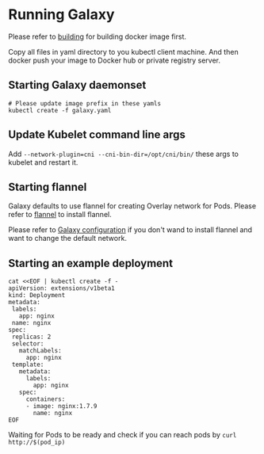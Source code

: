 # Running Galaxy

Please refer to [building](building.md) for building docker image first.

Copy all files in yaml directory to you kubectl client machine.
And then docker push your image to Docker hub or private registry server.

## Starting Galaxy daemonset

```
# Please update image prefix in these yamls
kubectl create -f galaxy.yaml
```

## Update Kubelet command line args

Add ```--network-plugin=cni --cni-bin-dir=/opt/cni/bin/``` these args to kubelet and restart it.

## Starting flannel

Galaxy defaults to use flannel for creating Overlay network for Pods. Please refer to [flannel](https://github.com/coreos/flannel) to install flannel.

Please refer to [Galaxy configuration](galaxy-config.md) if you don't wand to install flannel and want to change the default network.

## Starting an example deployment

```
cat <<EOF | kubectl create -f -
apiVersion: extensions/v1beta1
kind: Deployment
metadata:
 labels:
   app: nginx
 name: nginx
spec:
 replicas: 2
 selector:
   matchLabels:
     app: nginx
 template:
   metadata:
     labels:
       app: nginx
   spec:
     containers:
     - image: nginx:1.7.9
       name: nginx
EOF
```

Waiting for Pods to be ready and check if you can reach pods by ```curl http://$(pod_ip)```